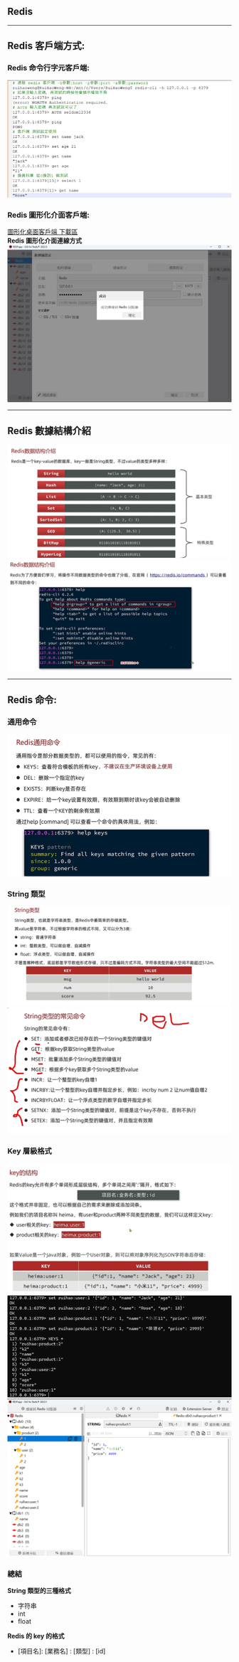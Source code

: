 ## Redis 

---

##  Redis 客戶端方式:
### Redis 命令行字元客戶端:
![Redis 命令行字元介面](picture/Redis_6.png)
### Redis 圖形化介面客戶端:
[圖形化桌面客戶端 下載區](https://github.com/lework/RedisDesktopManager-Windows/releases)  
**Redis 圖形化介面連線方式**
![Redis 圖形化介面](picture/Redis_5.png)

---

## Redis 數據結構介紹
![Redis 數據結構介紹](picture/Redis_7.png)
![Redis 數據結構介紹](picture/Redis_8.png)

---

## Redis 命令:
### 通用命令
![Redis 通用命令](picture/Redis_9.png)
### String 類型
![Redis String 類型](picture/Redis_10.png)
![Redis String 類型](picture/Redis_11.png)
### Key 層級格式
![Redis Key 層級格式](picture/Key.png)
![Redis Key 層級格式](picture/Key_1.png)
![Redis Key 層級格式](picture/Key_2.png)
### 總結
**String 類型的三種格式**
- 字符串
- int
- float  

**Redis 的 key 的格式**
- [項目名]: [業務名] : [類型] : [id]



